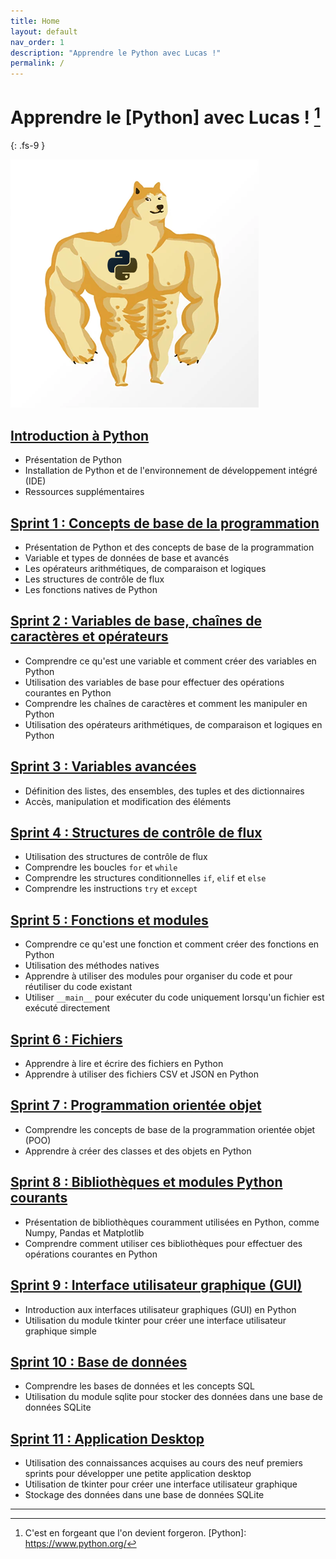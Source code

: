 ```yaml
---
title: Home
layout: default
nav_order: 1
description: "Apprendre le Python avec Lucas !"
permalink: /
---
```


# Apprendre le [Python] avec Lucas ! [^1]
{: .fs-9 }

![Doge Python](./docs/assets/doge.png)

## [Introduction à Python](./docs/introduction.md)
- Présentation de Python
- Installation de Python et de l'environnement de développement intégré (IDE)
- Ressources supplémentaires

## [Sprint 1 : Concepts de base de la programmation](./docs/01/index.md)
- Présentation de Python et des concepts de base de la programmation
- Variable et types de données de base et avancés
- Les opérateurs arithmétiques, de comparaison et logiques
- Les structures de contrôle de flux
- Les fonctions natives de Python

## [Sprint 2 : Variables de base, chaînes de caractères et opérateurs](./docs/02/index.md)
- Comprendre ce qu'est une variable et comment créer des variables en Python
- Utilisation des variables de base pour effectuer des opérations courantes en Python
- Comprendre les chaînes de caractères et comment les manipuler en Python
- Utilisation des opérateurs arithmétiques, de comparaison et logiques en Python

## [Sprint 3 : Variables avancées](./docs/03/index.md)
- Définition des listes, des ensembles, des tuples et des dictionnaires
- Accès, manipulation et modification des éléments

## [Sprint 4 : Structures de contrôle de flux](./docs/04/index.md)
- Utilisation des structures de contrôle de flux
- Comprendre les boucles `for` et `while`
- Comprendre les structures conditionnelles `if`, `elif` et `else`
- Comprendre les instructions `try` et `except`

## [Sprint 5 : Fonctions et modules](./docs/05/index.md)
- Comprendre ce qu'est une fonction et comment créer des fonctions en Python
- Utilisation des méthodes natives
- Apprendre à utiliser des modules pour organiser du code et pour réutiliser du code existant
- Utiliser `__main__` pour exécuter du code uniquement lorsqu'un fichier est exécuté directement

## [Sprint 6 : Fichiers](./docs/06/index.md)
- Apprendre à lire et écrire des fichiers en Python
- Apprendre à utiliser des fichiers CSV et JSON en Python

## [Sprint 7 : Programmation orientée objet](./docs/07/index.md)
- Comprendre les concepts de base de la programmation orientée objet (POO)
- Apprendre à créer des classes et des objets en Python

## [Sprint 8 : Bibliothèques et modules Python courants](./docs/08/index.md)
- Présentation de bibliothèques couramment utilisées en Python, comme Numpy, Pandas et Matplotlib
- Comprendre comment utiliser ces bibliothèques pour effectuer des opérations courantes en Python

## [Sprint 9 : Interface utilisateur graphique (GUI)](./docs/09/index.md)
- Introduction aux interfaces utilisateur graphiques (GUI) en Python
- Utilisation du module tkinter pour créer une interface utilisateur graphique simple

## [Sprint 10 : Base de données](./docs/10/index.md)
- Comprendre les bases de données et les concepts SQL
- Utilisation du module sqlite pour stocker des données dans une base de données SQLite

## [Sprint 11 : Application Desktop](./docs/11/index.md)
- Utilisation des connaissances acquises au cours des neuf premiers sprints pour développer une petite application desktop
- Utilisation de tkinter pour créer une interface utilisateur graphique
- Stockage des données dans une base de données SQLite

----

[^1]: C'est en forgeant que l'on devient forgeron.
[Python]: https://www.python.org/
